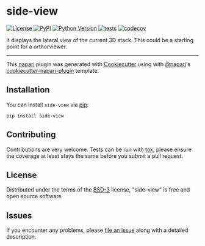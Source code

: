 # side-view

[![License](https://img.shields.io/pypi/l/side-view.svg?color=green)](https://github.com/JoOkuma/side-view/raw/master/LICENSE)
[![PyPI](https://img.shields.io/pypi/v/side-view.svg?color=green)](https://pypi.org/project/side-view)
[![Python Version](https://img.shields.io/pypi/pyversions/side-view.svg?color=green)](https://python.org)
[![tests](https://github.com/JoOkuma/side-view/workflows/tests/badge.svg)](https://github.com/JoOkuma/side-view/actions)
[![codecov](https://codecov.io/gh/JoOkuma/side-view/branch/master/graph/badge.svg)](https://codecov.io/gh/JoOkuma/side-view)

It displays the lateral view of the current 3D stack. This could be a starting point for a orthorviewer.

----------------------------------

This [napari] plugin was generated with [Cookiecutter] using with [@napari]'s [cookiecutter-napari-plugin] template.

<!--
Don't miss the full getting started guide to set up your new package:
https://github.com/napari/cookiecutter-napari-plugin#getting-started

and review the napari docs for plugin developers:
https://napari.org/docs/plugins/index.html
-->

## Installation

You can install `side-view` via [pip]:

    pip install side-view

## Contributing

Contributions are very welcome. Tests can be run with [tox], please ensure
the coverage at least stays the same before you submit a pull request.

## License

Distributed under the terms of the [BSD-3] license,
"side-view" is free and open source software

## Issues

If you encounter any problems, please [file an issue] along with a detailed description.

[napari]: https://github.com/napari/napari
[Cookiecutter]: https://github.com/audreyr/cookiecutter
[@napari]: https://github.com/napari
[MIT]: http://opensource.org/licenses/MIT
[BSD-3]: http://opensource.org/licenses/BSD-3-Clause
[GNU GPL v3.0]: http://www.gnu.org/licenses/gpl-3.0.txt
[GNU LGPL v3.0]: http://www.gnu.org/licenses/lgpl-3.0.txt
[Apache Software License 2.0]: http://www.apache.org/licenses/LICENSE-2.0
[Mozilla Public License 2.0]: https://www.mozilla.org/media/MPL/2.0/index.txt
[cookiecutter-napari-plugin]: https://github.com/napari/cookiecutter-napari-plugin
[file an issue]: https://github.com/JoOkuma/side-view/issues
[napari]: https://github.com/napari/napari
[tox]: https://tox.readthedocs.io/en/latest/
[pip]: https://pypi.org/project/pip/
[PyPI]: https://pypi.org/
